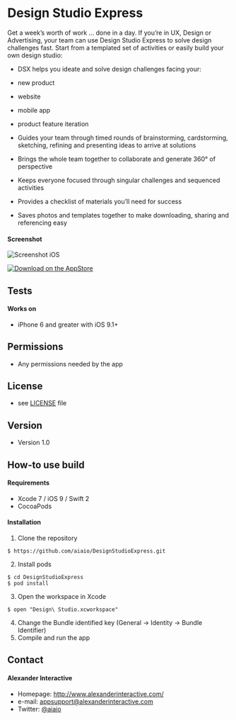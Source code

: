 Design Studio Express
======
Get a week’s worth of work … done in a day. If you’re in UX, Design or Advertising, 
your team can use Design Studio Express to solve design challenges fast. 
Start from a templated set of activities or easily build your own design studio:
* DSX helps you ideate and solve design challenges facing your:

* new product

* website

* mobile app

* product feature iteration

* Guides your team through timed rounds of brainstorming, cardstorming, sketching, refining and presenting ideas to arrive at solutions

* Brings the whole team together to collaborate and generate 360° of perspective

* Keeps everyone focused through singular challenges and sequenced activities

* Provides a checklist of materials you’ll need for success

* Saves photos and templates together to make downloading, sharing and referencing easy

#### Screenshot
![Screenshot iOS](http://url/screenshot-appname-ios.png "screenshot iOS")

<!-- edit this image location -->
[![Download on the AppStore](https://raw.github.com/repat/README-template/master/appstore.png)](https://itunes.apple.com/us/app/design-studio-express/id1054379438)

## Tests
#### Works on
* iPhone 6 and greater with iOS 9.1+

## Permissions
* Any permissions needed by the app

## License 
* see [LICENSE](https://github.com/aiaio/DesignStudioExpress/blob/master/LICENSE.md) file

## Version 
* Version 1.0

## How-to use build
#### Requirements
* Xcode 7 / iOS 9 / Swift 2
* CocoaPods

#### Installation

1) Clone the repository
```
$ https://github.com/aiaio/DesignStudioExpress.git
````
2) Install pods
```
$ cd DesignStudioExpress
$ pod install
```
3) Open the workspace in Xcode
```
$ open "Design\ Studio.xcworkspace"
```
4) Change the Bundle identified key (General -> Identity -> Bundle Identifier)
5) Compile and run the app

## Contact
#### Alexander Interactive
* Homepage: http://www.alexanderinteractive.com/
* e-mail: appsupport@alexanderinteractive.com
* Twitter: [@aiaio](https://twitter.com/aiaio "aiaio on Twitter")
